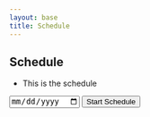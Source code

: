 ```yaml
---
layout: base
title: Schedule
---
```

## Schedule
- This is the schedule
<!DOCTYPE html>
<html>
<head>
    <title>Customizable Schedule</title>
</head>
<body>
    <div id="message"></div>
    <input type="date" id="startDate">
    <button onclick="startSchedule()">Start Schedule</button>
    <script>
        // Function to display a message
        function showMessage() {
            const messageDiv = document.getElementById('message');
            messageDiv.innerHTML = 'Your custom message here.';
        }
        // Schedule to display the message
        function startSchedule() {
            const startDate = new Date(document.getElementById('startDate').value);
            if (isNaN(startDate)) {
                alert('Please select a valid start date.');
                return;
            }  
            const endDate = new Date(startDate);
            endDate.setMonth(startDate.getMonth() + 3);
            // Clear any existing schedule (if any)
            if (window.scheduleInterval) {
                clearInterval(window.scheduleInterval);
            }
            showMessage(); // Display the message immediately
            // Schedule to display the message every 1 second
            window.scheduleInterval = setInterval(function () {
                const now = new Date();
                if (now >= endDate) {
                    clearInterval(window.scheduleInterval); // Stop the schedule
                    return;
                }
                showMessage();
            }, 1000);
        }
    </script>
</body>
</html>

